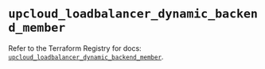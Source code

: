 # `upcloud_loadbalancer_dynamic_backend_member`

Refer to the Terraform Registry for docs: [`upcloud_loadbalancer_dynamic_backend_member`](https://registry.terraform.io/providers/upcloudltd/upcloud/5.8.1/docs/resources/loadbalancer_dynamic_backend_member).

